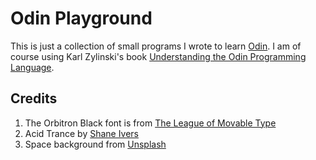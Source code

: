 # Odin Playground

This is just a collection of small programs I wrote to learn [Odin](https://odin-lang.org). I am of course using Karl Zylinski's book [Understanding the Odin Programming Language](https://odinbook.com/).

## Credits

1. The Orbitron Black font is from [The League of Movable Type](https://www.theleagueofmoveabletype.com/)
1. Acid Trance by [Shane Ivers](https://www.silvermansound.com)
1. Space background from [Unsplash](https://unsplash.com/s/photos/deep-space)
